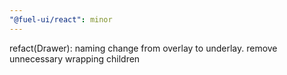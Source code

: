 ```yaml
---
"@fuel-ui/react": minor
---
```


refact(Drawer): naming change from overlay to underlay. remove unnecessary <Box> wrapping children
